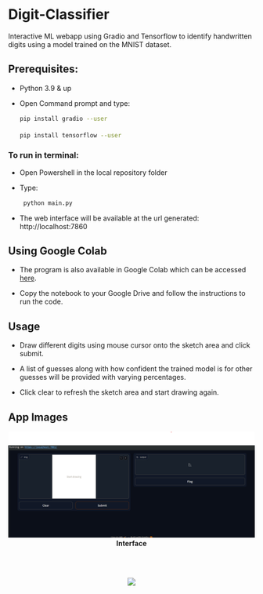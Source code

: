 # Digit-Classifier
Interactive ML webapp using Gradio and Tensorflow to identify handwritten digits using a model trained on the MNIST dataset.

## Prerequisites:

- Python 3.9 & up

- Open Command prompt and type:

  ```bash
  pip install gradio --user

  pip install tensorflow --user
  ```

### To run in terminal:
- Open Powershell in the local repository folder
- Type:

  ```bash
   python main.py
  ```
  
- The web interface will be available at the url generated: http://localhost:7860

## Using Google Colab
- The program is also available in Google Colab which can be accessed [here](https://colab.research.google.com/github/SourasishBasu/Digit-Classifier/blob/main/Digit_Classifier.ipynb).

- Copy the notebook to your Google Drive and follow the instructions to run the code.

## Usage

- Draw different digits using mouse cursor onto the sketch area and click submit.

- A list of guesses along with how confident the trained model is for other guesses will be provided with varying percentages.

- Click clear to refresh the sketch area and start drawing again.

## App Images

<p align="center"> 
  <img src="https://github.com/SourasishBasu/Digit-Classifier/blob/36be02c13b92a8b7a1fbc8e0484a951710101c50/assets/webUI.png" />
   <br><b>Interface</b>
</p>

<br></br>

<p align="center"> 
  <img src="https://github.com/SourasishBasu/Digit-Classifier/blob/36be02c13b92a8b7a1fbc8e0484a951710101c50/assets/guess.png" />
</p>

<br></br>
